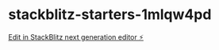 # stackblitz-starters-1mlqw4pd

[Edit in StackBlitz next generation editor ⚡️](https://stackblitz.com/~/github.com/ankitprasad730/stackblitz-starters-1mlqw4pd)